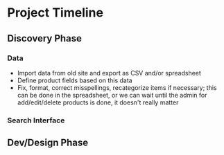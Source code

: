 # Project Timeline

## Discovery Phase

### Data

- Import data from old site and export as CSV and/or spreadsheet
- Define product fields based on this data
- Fix, format, correct misspellings, recategorize items if necessary; this can be done in the spreadsheet, or we can wait until the admin for add/edit/delete products is done, it doesn't really matter

### Search Interface



## Dev/Design Phase
